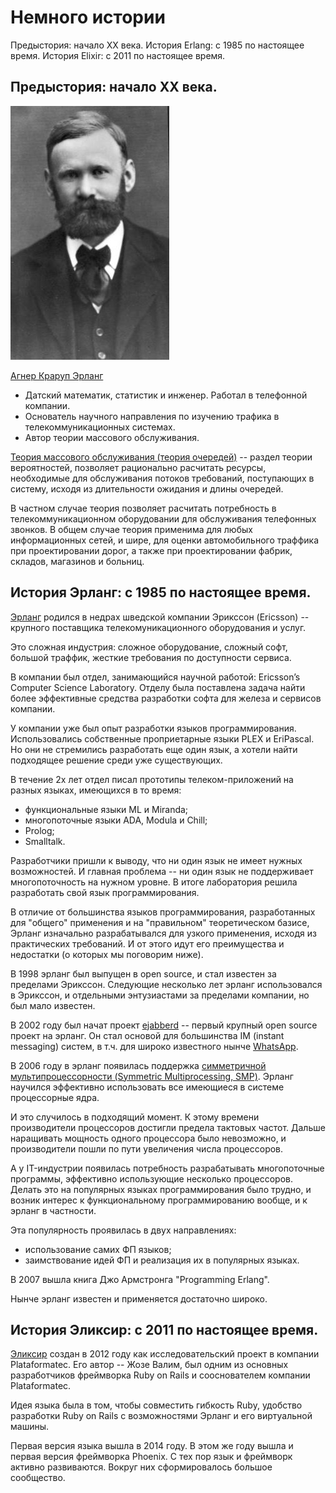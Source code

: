# Немного истории

Предыстория: начало ХХ века.
История Erlang: c 1985 по настоящее время.
История Elixir: c 2011 по настоящее время.


## Предыстория: начало ХХ века.

![Agner Krarup Erlang](./img/agner_krarup_erlang.jpg)

[Агнер Краруп Эрланг](https://en.wikipedia.org/wiki/Agner_Krarup_Erlang) 
- Датский математик, статистик и инженер. Работал в телефонной компании.
- Основатель научного направления по изучению трафика в телекоммуникационных системах.
- Автор теории массового обслуживания.

[Теория массового обслуживания (теория очередей)](https://en.wikipedia.org/wiki/Queueing_theory) --  раздел теории вероятностей, позволяет рационально расчитать ресурсы, необходимые для обслуживания потоков требований, поступающих в систему, исходя из длительности ожидания и длины очередей.

В частном случае теория позволяет расчитать потребность в телекоммуникационном оборудовании для обслуживания телефонных звонков. В общем случае теория применима для любых информационных сетей, и шире, для оценки автомобильного траффика при проектировании дорог, а также при проектировании фабрик, складов, магазинов и больниц.


## История Эрланг: c 1985 по настоящее время.

[Эрланг](https://www.erlang.org/) родился в недрах шведской компании Эрикссон (Ericsson) -- крупного поставщика телекомуникационного оборудования и услуг.

Это сложная индустрия: сложное оборудование, сложный софт, большой траффик, жесткие требования по доступности сервиса. 

В компании был отдел, занимающийся научной работой: Ericsson’s Computer Science Laboratory. Отделу была поставлена задача найти более эффективные средства разработки софта для железа и сервисов компании.

У компании уже был опыт разработки языков программирования. Использовались собственные проприетарные языки PLEX и EriPascal. Но они не стремились разработать еще один язык, а хотели найти подходящее решение среди уже существующих.

В течение 2х лет отдел писал прототипы телеком-приложений на разных языках, имеющихся в то время:
- функциональные языки ML и Miranda;
- многопоточные языки ADA, Modula и Chill;
- Prolog;
- Smalltalk.

Разработчики пришли к выводу, что ни один язык не имеет нужных возможностей. И главная проблема -- ни один язык не поддерживает многопоточность на нужном уровне. В итоге лаборатория решила разработать свой язык программирования.

В отличие от большинства языков программирования, разработанных для "общего" применения и на "правильном" теоретическом базисе, Эрланг изначально разрабатывался для узкого применения, исходя из практических требований. И от этого идут его преимущества и недостатки (о которых мы поговорим ниже).

В 1998 эрланг был выпущен в open source, и стал известен за пределами Эрикссон. Следующие несколько лет эрланг использовался в Эрикссон, и отдельными энтузиастами за пределами компании, но был мало известен.

В 2002 году был начат проект [ejabberd](https://www.ejabberd.im) -- первый крупный open source проект на эрланг. Он стал основой для большинства IM (instant messaging) систем, в т.ч. для широко известного нынче [WhatsApp](https://en.wikipedia.org/wiki/WhatsApp).

В 2006 году в эрланг появилась поддержка [симметричной мультипроцессорности (Symmetric Multiprocessing, SMP)](https://en.wikipedia.org/wiki/Symmetric_multiprocessing). Эрланг научился эффективно использовать все имеющиеся в системе процессорные ядра.

И это случилось в подходящий момент. К этому времени производители процессоров достигли предела тактовых частот. Дальше наращивать мощность одного процессора было невозможно, и производители пошли по пути увеличения числа процессоров.

А у IT-индустрии появилась потребность разрабатывать многопоточные программы, эффективно использующие несколько процессоров. Делать это на популярных языках программирования было трудно, и возник интерес к функциональному программированию вообще, и к эрланг в частности.

Эта популярность проявилась в двух направлениях:
- использование самих ФП языков;
- заимствование идей ФП и реализация их в популярных языках.

В 2007 вышла книга Джо Армстронга "Programming Erlang".

Нынче эрланг известен и применяется достаточно широко.


## История Эликсир: c 2011 по настоящее время. 

[Эликсир](https://elixir-lang.org/) создан в 2012 году как исследовательский проект в компании Plataformatec. Его автор -- Жозе Валим, был одним из основных разработчиков фреймворка Ruby on Rails и сооснователем компании Plataformatec.

Идея языка была в том, чтобы совместить гибкость Ruby, удобство разработки Ruby on Rails с возможностями Эрланг и его виртуальной машины.

Первая версия языка вышла в 2014 году. В этом же году вышла и первая версия фреймворка Phoenix. С тех пор язык и фреймворк активно развиваются. Вокруг них сформировалось большое сообщество. 

